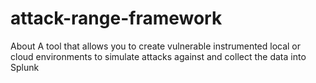 # attack-range-framework
About A tool that allows you to create vulnerable instrumented local or cloud environments to simulate attacks against and collect the data into Splunk
